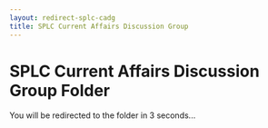 ```yaml
---
layout: redirect-splc-cadg
title: SPLC Current Affairs Discussion Group
---
```

# SPLC Current Affairs Discussion Group Folder
You will be redirected to the folder in 3 seconds...
